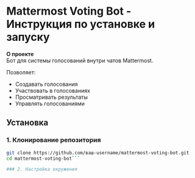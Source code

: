# Mattermost Voting Bot - Инструкция по установке и запуску

**О проекте**  
Бот для системы голосований внутри чатов Mattermost.

Позволяет:
- Создавать голосования
- Участвовать в голосованиях
- Просматривать результаты
- Управлять голосованиями


## Установка

### 1. Клонирование репозитория
```bash
git clone https://github.com/ваш-username/mattermost-voting-bot.git
cd mattermost-voting-bot```

### 2. Настройка окружения

